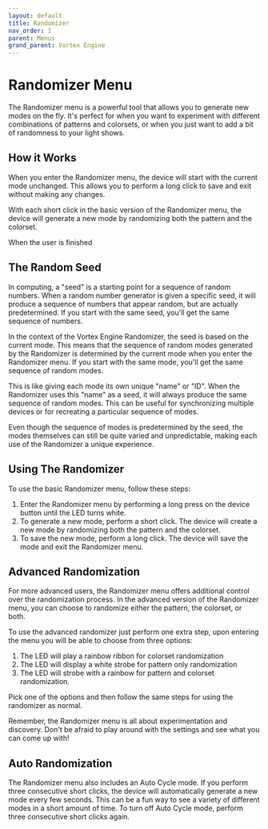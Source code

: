 ```yaml
---
layout: default
title: Randomizer
nav_order: 1
parent: Menus
grand_parent: Vortex Engine
---
```


# Randomizer Menu

The Randomizer menu is a powerful tool that allows you to generate new modes on the fly. It's perfect for when you want to experiment with different combinations of patterns and colorsets, or when you just want to add a bit of randomness to your light shows.

## How it Works

When you enter the Randomizer menu, the device will start with the current mode unchanged. This allows you to perform a long click to save and exit without making any changes. 

With each short click in the basic version of the Randomizer menu, the device will generate a new mode by randomizing both the pattern and the colorset.

When the user is finished

## The Random Seed

In computing, a "seed" is a starting point for a sequence of random numbers. When a random number generator is given a specific seed, it will produce a sequence of numbers that appear random, but are actually predetermined. If you start with the same seed, you'll get the same sequence of numbers.

In the context of the Vortex Engine Randomizer, the seed is based on the current mode. This means that the sequence of random modes generated by the Randomizer is determined by the current mode when you enter the Randomizer menu. If you start with the same mode, you'll get the same sequence of random modes.

This is like giving each mode its own unique "name" or "ID". When the Randomizer uses this "name" as a seed, it will always produce the same sequence of random modes. This can be useful for synchronizing multiple devices or for recreating a particular sequence of modes.

Even though the sequence of modes is predetermined by the seed, the modes themselves can still be quite varied and unpredictable, making each use of the Randomizer a unique experience.

## Using The Randomizer

To use the basic Randomizer menu, follow these steps:

1. Enter the Randomizer menu by performing a long press on the device button until the LED turns white.
2. To generate a new mode, perform a short click. The device will create a new mode by randomizing both the pattern and the colorset.
3. To save the new mode, perform a long click. The device will save the mode and exit the Randomizer menu.

## Advanced Randomization

For more advanced users, the Randomizer menu offers additional control over the randomization process. In the advanced version of the Randomizer menu, you can choose to randomize either the pattern, the colorset, or both. 

To use the advanced randomizer just perform one extra step, upon entering the menu you will be able to choose from three options:

1. The LED will play a rainbow ribbon for colorset randomization
2. The LED will display a white strobe for pattern only randomization
3. The LED will strobe with a rainbow for pattern and colorset randomization.

Pick one of the options and then follow the same steps for using the randomizer as normal.

Remember, the Randomizer menu is all about experimentation and discovery. Don't be afraid to play around with the settings and see what you can come up with!

## Auto Randomization

The Randomizer menu also includes an Auto Cycle mode. If you perform three consecutive short clicks, the device will automatically generate a new mode every few seconds. This can be a fun way to see a variety of different modes in a short amount of time. To turn off Auto Cycle mode, perform three consecutive short clicks again.
